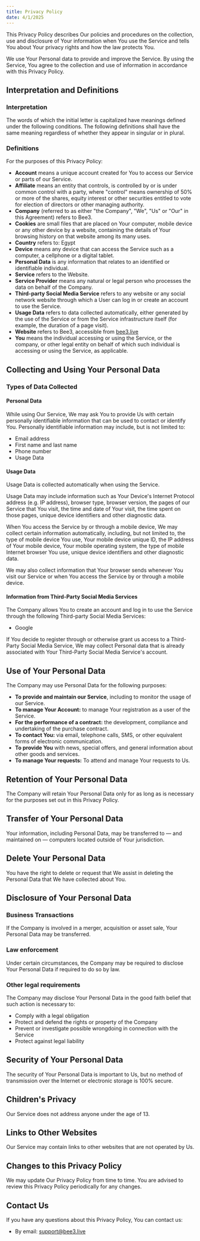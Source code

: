 ```yaml
---
title: Privacy Policy
date: 4/1/2025
---
```


This Privacy Policy describes Our policies and procedures on the collection, use and disclosure of Your information when You use the Service and tells You about Your privacy rights and how the law protects You.

We use Your Personal data to provide and improve the Service. By using the Service, You agree to the collection and use of information in accordance with this Privacy Policy.

## Interpretation and Definitions

### Interpretation

The words of which the initial letter is capitalized have meanings defined under the following conditions. The following definitions shall have the same meaning regardless of whether they appear in singular or in plural.

### Definitions

For the purposes of this Privacy Policy:

- **Account** means a unique account created for You to access our Service or parts of our Service.
- **Affiliate** means an entity that controls, is controlled by or is under common control with a party, where "control" means ownership of 50% or more of the shares, equity interest or other securities entitled to vote for election of directors or other managing authority.
- **Company** (referred to as either "the Company", "We", "Us" or "Our" in this Agreement) refers to Bee3.
- **Cookies** are small files that are placed on Your computer, mobile device or any other device by a website, containing the details of Your browsing history on that website among its many uses.
- **Country** refers to: Egypt
- **Device** means any device that can access the Service such as a computer, a cellphone or a digital tablet.
- **Personal Data** is any information that relates to an identified or identifiable individual.
- **Service** refers to the Website.
- **Service Provider** means any natural or legal person who processes the data on behalf of the Company.
- **Third-party Social Media Service** refers to any website or any social network website through which a User can log in or create an account to use the Service.
- **Usage Data** refers to data collected automatically, either generated by the use of the Service or from the Service infrastructure itself (for example, the duration of a page visit).
- **Website** refers to Bee3, accessible from [bee3.live](https://bee3.live)
- **You** means the individual accessing or using the Service, or the company, or other legal entity on behalf of which such individual is accessing or using the Service, as applicable.

## Collecting and Using Your Personal Data

### Types of Data Collected

#### Personal Data

While using Our Service, We may ask You to provide Us with certain personally identifiable information that can be used to contact or identify You. Personally identifiable information may include, but is not limited to:

- Email address
- First name and last name
- Phone number
- Usage Data

#### Usage Data

Usage Data is collected automatically when using the Service.

Usage Data may include information such as Your Device's Internet Protocol address (e.g. IP address), browser type, browser version, the pages of our Service that You visit, the time and date of Your visit, the time spent on those pages, unique device identifiers and other diagnostic data.

When You access the Service by or through a mobile device, We may collect certain information automatically, including, but not limited to, the type of mobile device You use, Your mobile device unique ID, the IP address of Your mobile device, Your mobile operating system, the type of mobile Internet browser You use, unique device identifiers and other diagnostic data.

We may also collect information that Your browser sends whenever You visit our Service or when You access the Service by or through a mobile device.

#### Information from Third-Party Social Media Services

The Company allows You to create an account and log in to use the Service through the following Third-party Social Media Services:

- Google

If You decide to register through or otherwise grant us access to a Third-Party Social Media Service, We may collect Personal data that is already associated with Your Third-Party Social Media Service's account.

## Use of Your Personal Data

The Company may use Personal Data for the following purposes:

- **To provide and maintain our Service**, including to monitor the usage of our Service.
- **To manage Your Account:** to manage Your registration as a user of the Service.
- **For the performance of a contract:** the development, compliance and undertaking of the purchase contract.
- **To contact You:** via email, telephone calls, SMS, or other equivalent forms of electronic communication.
- **To provide You** with news, special offers, and general information about other goods and services.
- **To manage Your requests:** To attend and manage Your requests to Us.

## Retention of Your Personal Data

The Company will retain Your Personal Data only for as long as is necessary for the purposes set out in this Privacy Policy.

## Transfer of Your Personal Data

Your information, including Personal Data, may be transferred to — and maintained on — computers located outside of Your jurisdiction.

## Delete Your Personal Data

You have the right to delete or request that We assist in deleting the Personal Data that We have collected about You.

## Disclosure of Your Personal Data

### Business Transactions

If the Company is involved in a merger, acquisition or asset sale, Your Personal Data may be transferred.

### Law enforcement

Under certain circumstances, the Company may be required to disclose Your Personal Data if required to do so by law.

### Other legal requirements

The Company may disclose Your Personal Data in the good faith belief that such action is necessary to:

- Comply with a legal obligation
- Protect and defend the rights or property of the Company
- Prevent or investigate possible wrongdoing in connection with the Service
- Protect against legal liability

## Security of Your Personal Data

The security of Your Personal Data is important to Us, but no method of transmission over the Internet or electronic storage is 100% secure.

## Children's Privacy

Our Service does not address anyone under the age of 13.

## Links to Other Websites

Our Service may contain links to other websites that are not operated by Us.

## Changes to this Privacy Policy

We may update Our Privacy Policy from time to time. You are advised to review this Privacy Policy periodically for any changes.

## Contact Us

If you have any questions about this Privacy Policy, You can contact us:

- By email: support@bee3.live
